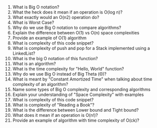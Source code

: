 1. What is Big O notation?
2. What the heck does it mean if an operation is O(log n)?
3. What exactly would an O(n2) operation do?
4. What is Worst Case?
5. Why do we use Big O notation to compare algorithms?
6. Explain the difference between O(1) vs O(n) space complexities
7. Provide an example of O(1) algorithm
8. What is complexity of this code snippet?
9. What is complexity of push and pop for a Stack implemented using a LinkedList?
10. What is the big O notation of this function?
11. What is an algorithm?
12. What is the time complexity for "Hello, World" function?
13. Why do we use Big O instead of Big Theta (Θ)?
14. What is meant by "Constant Amortized Time" when talking about time complexity of an algorithm?
15. Name some types of Big O complexity and corresponding algorithms
16. Explain your understanding of "Space Complexity" with examples
17. What is complexity of this code snippet?
18. What is complexity of "Reading a Book"?
19. What is the difference between Lower bound and Tight bound?
20. What does it mean if an operation is O(n!)?
21. Provide an example of algorithm with time complexity of O(ck)?
